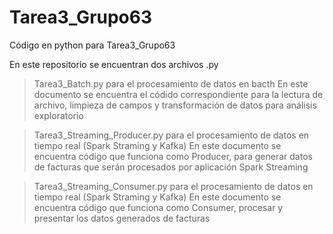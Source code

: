 # Tarea3_Grupo63
Código en python para Tarea3_Grupo63

En este repositorio se encuentran dos archivos .py

> Tarea3_Batch.py para el procesamiento de datos en bacth
En este documento se encuentra el códido correspondiente para la lectura de archivo, limpieza de campos y transformación de datos para análisis exploratorio

> Tarea3_Streaming_Producer.py para el procesamiento de datos en tiempo real (Spark Straming y Kafka)
En este documento se encuentra código que funciona como Producer, para generar datos de facturas que serán procesados por aplicación Spark Streaming

>  Tarea3_Streaming_Consumer.py para el procesamiento de datos en tiempo real (Spark Straming y Kafka)
En este documento se encuentra código que funciona como Consumer, procesar y presentar los datos generados de facturas

